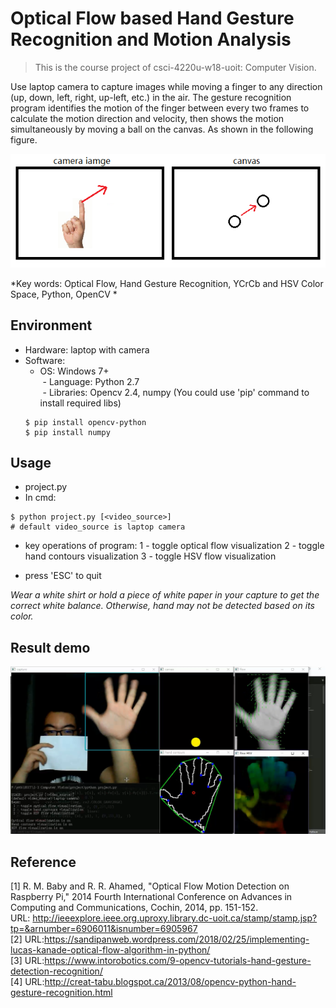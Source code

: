 # Optical Flow based Hand Gesture Recognition and Motion Analysis 
> This is the course project of csci-4220u-w18-uoit: Computer Vision.

Use laptop camera to capture images while moving a finger to any direction (up, down, left, right, up-left, etc.) in the air. The gesture recognition program identifies the motion of the finger between every two frames to calculate the motion direction and velocity, then shows the motion simultaneously by moving a ball on the canvas. As shown in the following figure.  

![image](https://github.com/TaylorGy/csci-4220u-w18-uoit-course-project/blob/master/schematic_diagram.png)  

*Key words: Optical Flow, Hand Gesture Recognition, YCrCb and HSV Color Space, Python, OpenCV *

## Environment  
- Hardware: laptop with camera  
- Software:  
  - OS: Windows 7+  
  - Language: Python 2.7  
  - Libraries: Opencv 2.4, numpy  (You could use 'pip' command to install required libs)  
  ```
  $ pip install opencv-python
  $ pip install numpy
  ```

## Usage
- project.py
- In cmd:
```
$ python project.py [<video_source>]
# default video_source is laptop camera
```
  - key operations of program:
    1 - toggle optical flow visualization
    2 - toggle hand contours visualization
    3 - toggle HSV flow visualization

  - press 'ESC' to quit
  
_Wear a white shirt or hold a piece of white paper in your capture to get the correct white balance. Otherwise, hand may not be detected based on its color._

## Result demo

![image](https://github.com/TaylorGy/csci-4220u-w18-uoit-course-project/blob/master/demo.png)  

## Reference
[1] R. M. Baby and R. R. Ahamed, "Optical Flow Motion Detection on Raspberry Pi," 2014 Fourth International Conference on Advances in Computing and Communications, Cochin, 2014, pp. 151-152.  
URL: http://ieeexplore.ieee.org.uproxy.library.dc-uoit.ca/stamp/stamp.jsp?tp=&arnumber=6906011&isnumber=6905967  
[2] URL:https://sandipanweb.wordpress.com/2018/02/25/implementing-lucas-kanade-optical-flow-algorithm-in-python/  
[3] URL:https://www.intorobotics.com/9-opencv-tutorials-hand-gesture-detection-recognition/  
[4] URL:http://creat-tabu.blogspot.ca/2013/08/opencv-python-hand-gesture-recognition.html  
